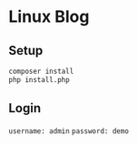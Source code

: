 # Linux Blog

## Setup
```sh
composer install
php install.php
```

## Login
`username: admin`
`password: demo`
